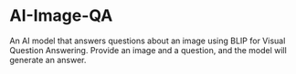 # AI-Image-QA
An AI model that answers questions about an image using BLIP for Visual Question Answering. Provide an image and a question, and the model will generate an answer.
